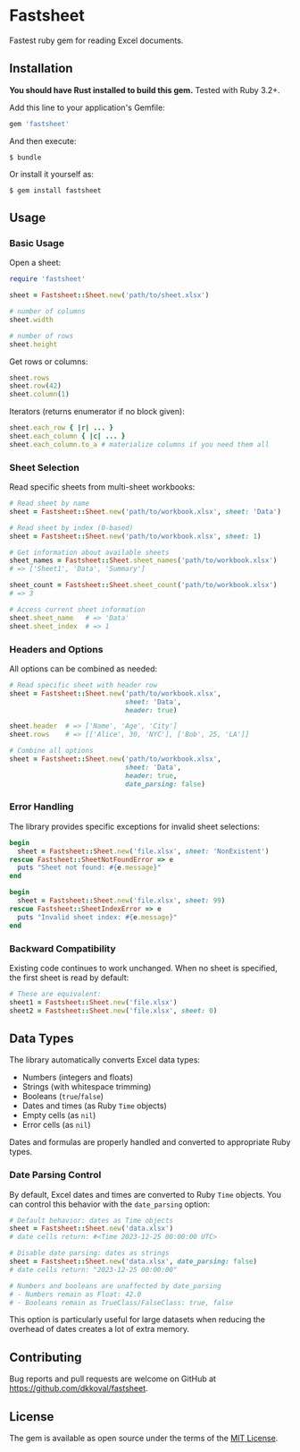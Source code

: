 # Fastsheet

Fastest ruby gem for reading Excel documents.

## Installation

**You should have Rust installed to build this gem.** Tested with Ruby 3.2+.

Add this line to your application's Gemfile:

```ruby
gem 'fastsheet'
```

And then execute:

    $ bundle

Or install it yourself as:

    $ gem install fastsheet

## Usage

### Basic Usage

Open a sheet:

```ruby
require 'fastsheet'

sheet = Fastsheet::Sheet.new('path/to/sheet.xlsx')

# number of columns
sheet.width

# number of rows
sheet.height
```

Get rows or columns:

```ruby
sheet.rows
sheet.row(42)
sheet.column(1)
```

Iterators (returns enumerator if no block given):

```ruby
sheet.each_row { |r| ... }
sheet.each_column { |c| ... }
sheet.each_column.to_a # materialize columns if you need them all
```

### Sheet Selection

Read specific sheets from multi-sheet workbooks:

```ruby
# Read sheet by name
sheet = Fastsheet::Sheet.new('path/to/workbook.xlsx', sheet: 'Data')

# Read sheet by index (0-based)
sheet = Fastsheet::Sheet.new('path/to/workbook.xlsx', sheet: 1)

# Get information about available sheets
sheet_names = Fastsheet::Sheet.sheet_names('path/to/workbook.xlsx')
# => ['Sheet1', 'Data', 'Summary']

sheet_count = Fastsheet::Sheet.sheet_count('path/to/workbook.xlsx')
# => 3

# Access current sheet information
sheet.sheet_name   # => 'Data'
sheet.sheet_index  # => 1
```

### Headers and Options

All options can be combined as needed:

```ruby
# Read specific sheet with header row
sheet = Fastsheet::Sheet.new('path/to/workbook.xlsx',
                             sheet: 'Data',
                             header: true)

sheet.header  # => ['Name', 'Age', 'City']
sheet.rows    # => [['Alice', 30, 'NYC'], ['Bob', 25, 'LA']]

# Combine all options
sheet = Fastsheet::Sheet.new('path/to/workbook.xlsx',
                             sheet: 'Data',
                             header: true,
                             date_parsing: false)
```

### Error Handling

The library provides specific exceptions for invalid sheet selections:

```ruby
begin
  sheet = Fastsheet::Sheet.new('file.xlsx', sheet: 'NonExistent')
rescue Fastsheet::SheetNotFoundError => e
  puts "Sheet not found: #{e.message}"
end

begin
  sheet = Fastsheet::Sheet.new('file.xlsx', sheet: 99)
rescue Fastsheet::SheetIndexError => e
  puts "Invalid sheet index: #{e.message}"
end
```

### Backward Compatibility

Existing code continues to work unchanged. When no sheet is specified, the first sheet is read by default:

```ruby
# These are equivalent:
sheet1 = Fastsheet::Sheet.new('file.xlsx')
sheet2 = Fastsheet::Sheet.new('file.xlsx', sheet: 0)
```

## Data Types

The library automatically converts Excel data types:

- Numbers (integers and floats)
- Strings (with whitespace trimming)
- Booleans (`true`/`false`)
- Dates and times (as Ruby `Time` objects)
- Empty cells (as `nil`)
- Error cells (as `nil`)

Dates and formulas are properly handled and converted to appropriate Ruby types.

### Date Parsing Control

By default, Excel dates and times are converted to Ruby `Time` objects. You can control this behavior with the `date_parsing` option:

```ruby
# Default behavior: dates as Time objects
sheet = Fastsheet::Sheet.new('data.xlsx')
# date cells return: #<Time 2023-12-25 00:00:00 UTC>

# Disable date parsing: dates as strings
sheet = Fastsheet::Sheet.new('data.xlsx', date_parsing: false)
# date cells return: "2023-12-25 00:00:00"

# Numbers and booleans are unaffected by date_parsing
# - Numbers remain as Float: 42.0
# - Booleans remain as TrueClass/FalseClass: true, false
```

This option is particularly useful for large datasets when reducing the overhead of dates creates a lot of extra memory.

## Contributing

Bug reports and pull requests are welcome on GitHub at https://github.com/dkkoval/fastsheet.

## License

The gem is available as open source under the terms of the [MIT License](http://opensource.org/licenses/MIT).

